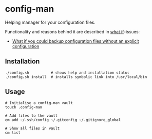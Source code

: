 # config-man
Helping manager for your configuration files.

Functionality and reasons behind it are described in [what if][what-if]-issues:

* [What if you could backup configuration files without an explicit configuration][issue-1]

[what-if]: https://github.com/doekman/config-man/issues?q=is%3Aissue+label%3Aenhancement+
[issue-1]: https://github.com/doekman/config-man/issues/1


## Installation

	./config.sh          # shows help and installation status
	./config.sh install  # installs symbolic link into /usr/local/bin


## Usage


	# Initialise a config-man vault
	touch .config-man
	
	# Add files to the vault
	cm add ~/.ssh/config ~/.gitconfig ~/.gitignore_global
	
	# Show all files in vault
	cm list
